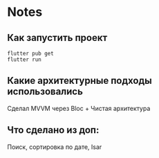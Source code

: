# Notes

## Как запустить проект

```
flutter pub get
flutter run
```

## Какие архитектурные подходы использовались

Сделал MVVM через Bloc + Чистая архитектура

## Что сделано из доп:

Поиск, сортировка по дате, Isar
